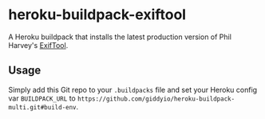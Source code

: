 heroku-buildpack-exiftool
=========================

A Heroku buildpack that installs the latest production version of Phil Harvey's [ExifTool](http://www.sno.phy.queensu.ca/~phil/exiftool/).

Usage
-----

Simply add this Git repo to your `.buildpacks` file and set your Heroku config var `BUILDPACK_URL` to `https://github.com/giddyio/heroku-buildpack-multi.git#build-env`.
